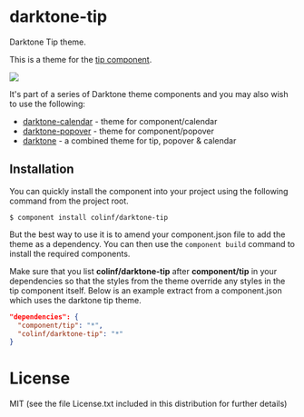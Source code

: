 
# darktone-tip

  Darktone Tip theme.

  This is a theme for the [tip component](https://github.com/component/tip).

  ![](http://f.cl.ly/items/3A1n3M1D2v1U2w331N09/Screen%20Shot%202012-10-13%20at%2014.51.13.png)

  It's part of a series of Darktone theme components and you may also wish to use the following:

  * [darktone-calendar](https://github.com/colinf/darktone-calendar) - theme for component/calendar
  * [darktone-popover](https://github.com/colinf/darktone-popover) - theme for component/popover
  * [darktone](https://github.com/colinf/darktone) - a combined theme for tip, popover & calendar

## Installation

You can quickly install the component into your project using the following command from the project root.
```
$ component install colinf/darktone-tip
```
But the best way to use it is to amend your component.json file to add the theme as a dependency. You can then use the `component build` command to install the required components.

Make sure that you list **colinf/darktone-tip** after **component/tip** in your dependencies so that the styles from the theme override any styles in the tip component itself. Below is an example extract from a component.json which uses the darktone tip theme.

```json
"dependencies": {
  "component/tip": "*",
  "colinf/darktone-tip": "*"
}
```
# License

  MIT (see the file License.txt included in this distribution for further details)
